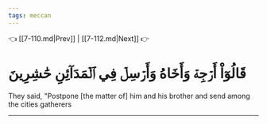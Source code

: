 ```yaml
---
tags: meccan
---
```


👈 [[7-110.md|Prev]] | [[7-112.md|Next]] 👉

# قَالُوٓاْ أَرۡجِهۡ وَأَخَاهُ وَأَرۡسِلۡ فِي ٱلۡمَدَآئِنِ حَٰشِرِينَ

They said, "Postpone [the matter of] him and his brother and send among the cities gatherers

---

